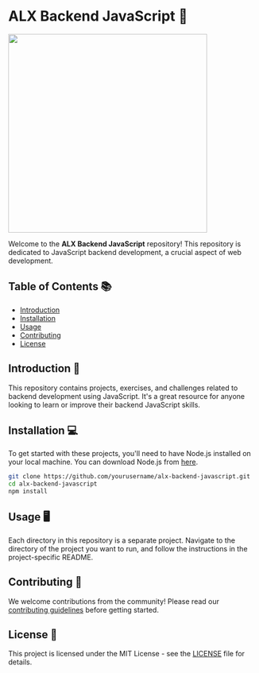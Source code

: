 
# ALX Backend JavaScript 🚀

<img src="https://upload.wikimedia.org/wikipedia/commons/6/6a/JavaScript-logo.png" width="400" height="400">

Welcome to the **ALX Backend JavaScript** repository! This repository is dedicated to JavaScript backend development, a crucial aspect of web development. 

## Table of Contents 📚
- [Introduction](#introduction)
- [Installation](#installation)
- [Usage](#usage)
- [Contributing](#contributing)
- [License](#license)

## Introduction 📖
This repository contains projects, exercises, and challenges related to backend development using JavaScript. It's a great resource for anyone looking to learn or improve their backend JavaScript skills.

## Installation 💻
To get started with these projects, you'll need to have Node.js installed on your local machine. You can download Node.js from [here](https://nodejs.org/en/download/).

```bash
git clone https://github.com/yourusername/alx-backend-javascript.git
cd alx-backend-javascript
npm install
```

## Usage 🖥️
Each directory in this repository is a separate project. Navigate to the directory of the project you want to run, and follow the instructions in the project-specific README.

## Contributing 🤝
We welcome contributions from the community! Please read our [contributing guidelines](CONTRIBUTING.md) before getting started.

## License 📄
This project is licensed under the MIT License - see the [LICENSE](LICENSE) file for details.
